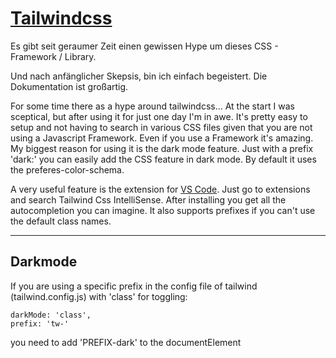 # [Tailwindcss](https://tailwindcss.com/)
Es gibt seit geraumer Zeit einen gewissen Hype um dieses CSS - Framework / Library.

Und nach anfänglicher Skepsis, bin ich einfach begeistert. Die Dokumentation ist großartig.

For some time there as a hype around tailwindcss...
At the start I was sceptical, but after using it for just one day I'm in awe.
It's pretty easy to setup and not having to search in various CSS files given that you are not using a Javascript Framework. Even if you use a Framework it's amazing. My biggest reason for using it is the dark mode feature. 
Just with a prefix 'dark:' you can easily add the CSS feature in dark mode. By default it uses the preferes-color-schema.

A very useful feature is the extension for [VS Code](https://code.visualstudio.com/). Just go to extensions and search Tailwind Css IntelliSense. After installing you get all the autocompletion you can imagine. It also supports prefixes if you can't use the default class names.


---
## Darkmode
If you are using a specific prefix in the config file of tailwind (tailwind.config.js) with 'class' for toggling:
```
darkMode: 'class',
prefix: 'tw-'
```
you need to add 'PREFIX-dark' to the documentElement